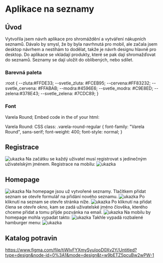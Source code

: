 # Aplikace na seznamy
## Úvod
Vytvořila jsem návrh aplikace pro shromáždění a vytváření nákupních seznamů. Dávalo by smysl, že by byla navrhnutá pro mobil, ale začala jsem desktop návrhem a nestíhám to dodělat, takže je návrh designu hlavně pro desktop. Do aplikace se vkládají produkty, které se pak dají shromažďovat do seznamů. Seznamy se dají uložit do oblíbených, nebo sdílet. 
### Barevná paleta
:root {
    --zluta:#FFDE33;
    --svetle_zluta: #FCEB95;
    --cervena:#FF83232;
    --svetle_cervena: #FFABAB;
    --modra:#4596E6;
    --svetle_modra: #C9E8ED;
    --zelena:#378E43;
    --svetle_zelena: #7CDC89;
   }

### Font
Varela Round;
Embed code in the <head> of your html:
<link rel="preconnect" href="https://fonts.googleapis.com">
<link rel="preconnect" href="https://fonts.gstatic.com" crossorigin>
<link href="https://fonts.googleapis.com/css2?family=Varela+Round&display=swap" rel="stylesheet">

Varela Round: CSS class:
.varela-round-regular {
  font-family: "Varela Round", sans-serif;
  font-weight: 400;
  font-style: normal;
}

## Registrace
![ukazka](https://github.com/pslib-cz/2023-l4-web-mockupapp-klara-novakova/blob/main/uk%C3%A1zkov%C3%A9%20obr%C3%A1zky/Desktop%20-%2019.jpg)
Na začátku se každý uživatel musí registrovat s jedinečným uživatelským jménem.
Registrace na mobilu:
![ukazka](https://github.com/pslib-cz/2023-l4-web-mockupapp-klara-novakova/blob/main/uk%C3%A1zkov%C3%A9%20obr%C3%A1zky/Android%20Small%20-%201.jpg)
 ## Homepage
![ukazka](https://github.com/pslib-cz/2023-l4-web-mockupapp-klara-novakova/blob/main/uk%C3%A1zkov%C3%A9%20obr%C3%A1zky/Desktop%20-%207.jpg)
Na homepage jsou už vytvořené seznamy. Tlačítkem přidat seznam se otevře formulář na přidání nového seznamu.
![ukazka](https://github.com/pslib-cz/2023-l4-web-mockupapp-klara-novakova/blob/main/uk%C3%A1zkov%C3%A9%20obr%C3%A1zky/Desktop%20-%2010.jpg)
Po kliknutí na seznam se otevře stránka níže.
![ukazka](https://github.com/pslib-cz/2023-l4-web-mockupapp-klara-novakova/blob/main/uk%C3%A1zkov%C3%A9%20obr%C3%A1zky/Desktop%20-%2011.jpg)
Po kliknutí na přidat člena se otevře okno, kam se zadá uživatelské jméno člověka, kterého chceme přidat a tomu přijde pozvánka na email.
![ukazka](https://github.com/pslib-cz/2023-l4-web-mockupapp-klara-novakova/blob/main/uk%C3%A1zkov%C3%A9%20obr%C3%A1zky/Desktop%20-%2018.jpg)
Na mobilu by homepage mohla vypadat takto:
![ukazka](https://github.com/pslib-cz/2023-l4-web-mockupapp-klara-novakova/blob/main/uk%C3%A1zkov%C3%A9%20obr%C3%A1zky/Android%20Small%20-%202.jpg) 
Takhle vypadá rozbalené hamburger menu:
![ukazka](https://github.com/pslib-cz/2023-l4-web-mockupapp-klara-novakova/blob/main/uk%C3%A1zkov%C3%A9%20obr%C3%A1zky/Android%20Small%20-%203.jpg)
 ## Katalog potravin
https://www.figma.com/file/tjWIvFYXmySyuIooD0Xv2Y/Untitled?type=design&node-id=0%3A1&mode=design&t=w9bETZ5pcuBw2wPW-1
